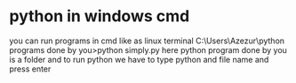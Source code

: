 # python in windows cmd 
you can run programs in cmd like as linux terminal
C:\Users\Azezur\python programs done by you>python simply.py
here python program done by you is a folder and to run python we have to type python and file name and press enter 

